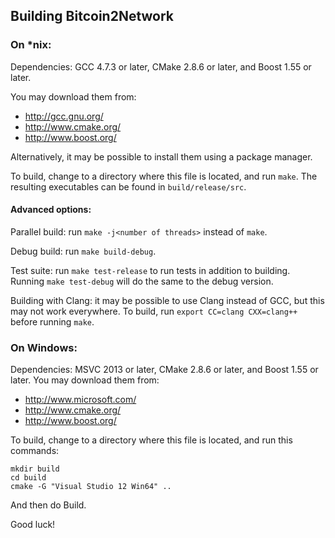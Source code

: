 ## Building Bitcoin2Network

### On *nix:

Dependencies: GCC 4.7.3 or later, CMake 2.8.6 or later, and Boost 1.55 or later.

You may download them from:

- http://gcc.gnu.org/
- http://www.cmake.org/
- http://www.boost.org/

Alternatively, it may be possible to install them using a package manager.

To build, change to a directory where this file is located, and run `make`. The resulting executables can be found in `build/release/src`.

#### Advanced options:

Parallel build: run `make -j<number of threads>` instead of `make`.

Debug build: run `make build-debug`.

Test suite: run `make test-release` to run tests in addition to building. Running `make test-debug` will do the same to the debug version.

Building with Clang: it may be possible to use Clang instead of GCC, but this may not work everywhere. To build, run `export CC=clang CXX=clang++` before running `make`.

### On Windows:
Dependencies: MSVC 2013 or later, CMake 2.8.6 or later, and Boost 1.55 or later. You may download them from:

- http://www.microsoft.com/
- http://www.cmake.org/
- http://www.boost.org/

To build, change to a directory where this file is located, and run this commands:
```
mkdir build
cd build
cmake -G "Visual Studio 12 Win64" ..
```

And then do Build.

Good luck!
